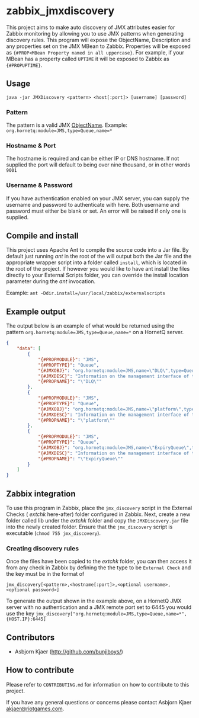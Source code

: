 # zabbix_jmxdiscovery

This project aims to make auto discovery of JMX attributes easier for Zabbix monitoring by allowing you to use JMX patterns when generating discovery rules. This program will expose the ObjectName, Description and any properties set on the JMX MBean to Zabbix. Properties will be exposed as `{#PROP<MBean Property named in all uppercase}`. For example, if your MBean has a property called `UPTIME` it will be exposed to Zabbix as `{#PROPUPTIME}`.

## Usage
`java -jar JMXDiscovery <pattern> <host[:port]> [username] [password]`

### Pattern
The pattern is a valid JMX [ObjectName](http://docs.oracle.com/javase/7/docs/api/javax/management/ObjectName.html). Example: `org.hornetq:module=JMS,type=Queue,name=*`

### Hostname & Port
The hostname is required and can be either IP or DNS hostname. If not supplied the port will default to being over nine thousand, or in other words `9001`

### Username & Password
If you have authentication enabled on your JMX server, you can supply the username and password to authenticate with here. Both username and password must either be blank or set. An error will be raised if only one is supplied.

## Compile and install
This project uses Apache Ant to compile the source code into a Jar file. By default just running *ant* in the root of the will output both the Jar file and the appropriate wrapper script into a folder called `install`, which is located in the root of the project. If however you would like to have ant install the files directly to your External Scripts folder, you can override the install location parameter during the *ant* invocation.

Example: `ant -Ddir.install=/usr/local/zabbix/externalscripts`

## Example output
The output below is an example of what would be returned using the pattern `org.hornetq:module=JMS,type=Queue,name=*` on a HornetQ server.
```json
{
    "data": [
        {
            "{#PROPMODULE}": "JMS",
            "{#PROPTYPE}": "Queue",
            "{#JMXOBJ}": "org.hornetq:module=JMS,name=\"DLQ\",type=Queue",
            "{#JMXDESC}": "Information on the management interface of the MBean",
            "{#PROPNAME}": "\"DLQ\""
        },
        {
            "{#PROPMODULE}": "JMS",
            "{#PROPTYPE}": "Queue",
            "{#JMXOBJ}": "org.hornetq:module=JMS,name=\"platform\",type=Queue",
            "{#JMXDESC}": "Information on the management interface of the MBean",
            "{#PROPNAME}": "\"platform\""
        },
        {
            "{#PROPMODULE}": "JMS",
            "{#PROPTYPE}": "Queue",
            "{#JMXOBJ}": "org.hornetq:module=JMS,name=\"ExpiryQueue\",type=Queue",
            "{#JMXDESC}": "Information on the management interface of the MBean",
            "{#PROPNAME}": "\"ExpiryQueue\""
        }
    ]
}
```
## Zabbix integration
To use this program in Zabbix, place the `jmx_discovery` script in the External Checks ( *extchk* here-after) folder configured in Zabbix. Next, create a new folder called lib under the *extchk* folder and copy the `JMXDiscovery.jar` file into the newly created folder. Ensure that the `jmx_discovery` script is executable (`chmod 755 jmx_discovery`).

### Creating discovery rules
Once the files have been copied to the *extchk* folder, you can then access it from any check in Zabbix by defining the the type to be `External Check` and the key must be in the format of 
```
jmx_discovery[<pattern>,<hostname[:port]>,<optional username>,<optional password>]
```
To generate the output shown in the example above, on a HornetQ JMX server with no authentication and a JMX remote port set to 6445 you would use the key `jmx_discovery["org.hornetq:module=JMS,type=Queue,name=*",{HOST.IP}:6445]`

## Contributors
 * Asbjorn Kjaer (http://github.com/bunjiboys/)

## How to contribute
Please refer to `CONTRIBUTING.md` for information on how to contribute to this project.

If you have any general questions or concerns please contact Asbjorn Kjaer <akjaer@riotgames.com>.
